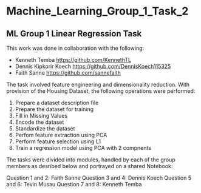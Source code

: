 # Machine_Learning_Group_1_Task_2

## ML Group 1 Linear Regression Task

This work was done in collaboration with the following:

- Kenneth Temba https://github.com/KennethTL
- Dennis Kipkorir Koech https://github.com/DennisKoech115325
- Faith Sanne https://github.com/sannefaith

The task involved feature engineering and dimensionality reduction.
With provision of the Housing Dataset, the following operations were performed:

1. Prepare a dataset description file
2. Prepare the dataset for training
3. Fill in Missing Values
4. Encode the dataset
5. Standardize the dataset
6. Perfom feature extraction using PCA
7. Perform feature selection using L1
8. Train a regression model using PCA with 2 compnents

The tasks were divided into modules, handled by each of the group members as desribed below and portrayed on a shared Notebook:

Question 1 and 2: Faith Sanne
Question 3 and 4: Dennis Koech
Question 5 and 6: Tevin Musau
Question 7 and 8: Kenneth Temba
